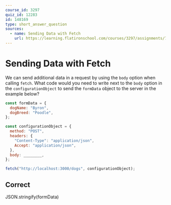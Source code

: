 ```yaml
---
course_id: 3297
quiz_id: 12283
id: 148169
type: short_answer_question
sources:
  - name: Sending Data with Fetch
    url: https://learning.flatironschool.com/courses/3297/assignments/73936
---
```


# Sending Data with Fetch

We can send additional data in a request by using the `body` option when calling
`fetch`. What code would you need to write next to the `body` option in the
`configurationObject` to send the `formData` object to the server in the example
below?

```js
const formData = {
  dogName: "Byron",
  dogBreed: "Poodle",
};

const configurationObject = {
  method: "POST",
  headers: {
    "Content-Type": "application/json",
    Accept: "application/json",
  },
  body: ________,
};

fetch("http://localhost:3000/dogs", configurationObject);
```

## Correct

JSON.stringify(formData)
